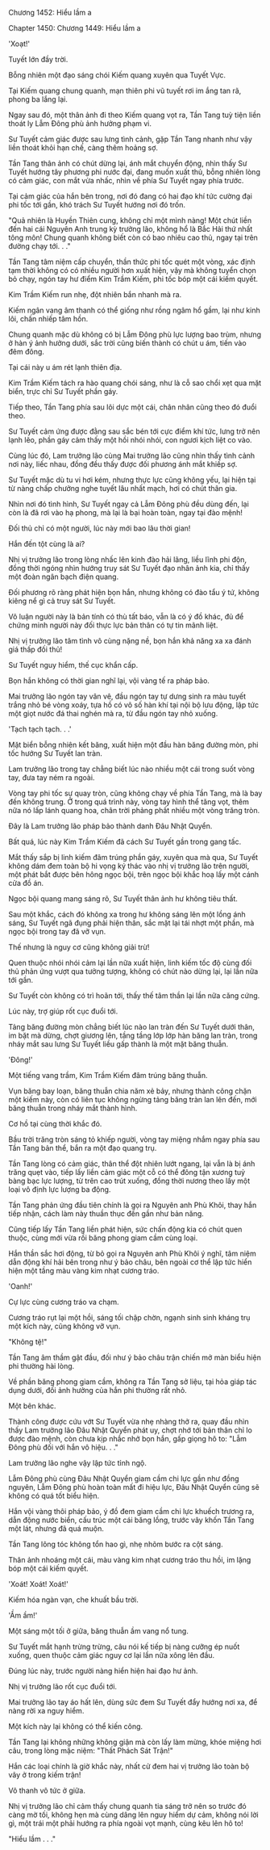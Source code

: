 




Chương 1452: Hiểu lầm a


Chapter 1450: Chương 1449: Hiểu lầm a

'Xoạt!'

Tuyết lớn đầy trời.

Bỗng nhiên một đạo sáng chói Kiếm quang xuyên qua Tuyết Vực.

Tại Kiếm quang chung quanh, mạn thiên phi vũ tuyết rơi im ắng tan rã, phong ba lắng lại.

Ngay sau đó, một thân ảnh đi theo Kiếm quang vọt ra, Tần Tang tuỳ tiện liền thoát ly Lẫm Đông phù ảnh hưởng phạm vi.

Sư Tuyết cảm giác được sau lưng tình cảnh, gặp Tần Tang nhanh như vậy liền thoát khỏi hạn chế, càng thêm hoảng sợ.

Tần Tang thân ảnh có chút dừng lại, ánh mắt chuyển động, nhìn thấy Sư Tuyết hướng tây phương phi nước đại, đang muốn xuất thủ, bỗng nhiên lòng có cảm giác, con mắt vừa nhấc, nhìn về phía Sư Tuyết ngay phía trước.

Tại cảm giác của hắn bên trong, nơi đó đang có hai đạo khí tức cường đại phi tốc tới gần, khó trách Sư Tuyết hướng nơi đó trốn.

"Quả nhiên là Huyền Thiên cung, không chỉ một mình nàng! Một chút liền đến hai cái Nguyên Anh trung kỳ trưởng lão, không hổ là Bắc Hải thứ nhất tông môn! Chung quanh không biết còn có bao nhiêu cao thủ, ngay tại trên đường chạy tới. . ."

Tần Tang tâm niệm cấp chuyển, thần thức phi tốc quét một vòng, xác định tạm thời không có có nhiều người hơn xuất hiện, vậy mà không tuyển chọn bỏ chạy, ngón tay hư điểm Kim Trầm Kiếm, phi tốc bóp một cái kiếm quyết.

Kim Trầm Kiếm run nhẹ, đột nhiên bắn nhanh mà ra.

Kiếm ngân vang âm thanh có thể giống như rồng ngâm hổ gầm, lại như kinh lôi, chấn nhiếp tâm hồn.

Chung quanh mặc dù không có bị Lẫm Đông phù lực lượng bao trùm, nhưng ở hàn ý ảnh hưởng dưới, sắc trời cũng biến thành có chút u ám, tiến vào đêm đông.

Tại cái này u ám rét lạnh thiên địa.

Kim Trầm Kiếm tách ra hào quang chói sáng, như là cỗ sao chổi xẹt qua mặt biển, trực chỉ Sư Tuyết phần gáy.

Tiếp theo, Tần Tang phía sau lôi dực một cái, chân nhân cũng theo đó đuổi theo.

Sư Tuyết cảm ứng được đằng sau sắc bén tới cực điểm khí tức, lưng trở nên lạnh lẽo, phần gáy cảm thấy một hồi nhói nhói, con ngươi kịch liệt co vào.

Cùng lúc đó, Lam trưởng lão cùng Mai trưởng lão cũng nhìn thấy tình cảnh nơi này, liếc nhau, đồng đều thấy được đối phương ánh mắt khiếp sợ.

Sư Tuyết mặc dù tu vi hơi kém, nhưng thực lực cũng không yếu, lại hiện tại từ nàng chấp chưởng nghe tuyết lâu nhất mạch, hơi có chút thân gia.

Nhìn nơi đó tình hình, Sư Tuyết ngay cả Lẫm Đông phù đều dùng đến, lại còn là đã rơi vào hạ phong, mà lại là bại hoàn toàn, ngay tại đào mệnh!

Đối thủ chỉ có một người, lúc này mới bao lâu thời gian!

Hắn đến tột cùng là ai?

Nhị vị trưởng lão trong lòng nhấc lên kinh đào hải lãng, liều lĩnh phi độn, đồng thời ngóng nhìn hướng truy sát Sư Tuyết đạo nhân ảnh kia, chỉ thấy một đoàn ngân bạch điện quang.

Đối phương rõ ràng phát hiện bọn hắn, nhưng không có đào tẩu ý tứ, không kiêng nể gì cả truy sát Sư Tuyết.

Vô luận người này là bản tính có thù tất báo, vẫn là có ý đồ khác, đủ để chứng minh người này đối thực lực bản thân có tự tin mãnh liệt.

Nhị vị trưởng lão tâm tình vô cùng nặng nề, bọn hắn khả năng xa xa đánh giá thấp đối thủ!

Sư Tuyết nguy hiểm, thế cục khẩn cấp.

Bọn hắn không có thời gian nghĩ lại, vội vàng tế ra pháp bảo.

Mai trưởng lão ngón tay vân vê, đầu ngón tay tự dưng sinh ra màu tuyết trắng nhỏ bé vòng xoáy, tựa hồ có vô số hàn khí tại nội bộ lưu động, lập tức một giọt nước đá thai nghén mà ra, từ đầu ngón tay nhỏ xuống.

'Tạch tạch tạch. . .'

Mặt biển bỗng nhiên kết băng, xuất hiện một đầu hàn băng đường mòn, phi tốc hướng Sư Tuyết lan tràn.

Lam trưởng lão trong tay chẳng biết lúc nào nhiều một cái trong suốt vòng tay, đưa tay ném ra ngoài.

Vòng tay phi tốc sự quay tròn, cũng không chạy về phía Tần Tang, mà là bay đến không trung. Ở trong quá trình này, vòng tay hình thể tăng vọt, thêm nữa nó lấp lánh quang hoa, chân trời phảng phất nhiều một vòng trăng tròn.

Đây là Lam trưởng lão pháp bảo thành danh Đâu Nhật Quyển.

Bất quá, lúc này Kim Trầm Kiếm đã cách Sư Tuyết gần trong gang tấc.

Mắt thấy sắp bị linh kiếm đâm trúng phần gáy, xuyên qua mà qua, Sư Tuyết không dám đem toàn bộ hi vọng ký thác vào nhị vị trưởng lão trên người, một phát bắt được bên hông ngọc bội, trên ngọc bội khắc hoạ lấy một cánh cửa đồ án.

Ngọc bội quang mang sáng rõ, Sư Tuyết thân ảnh hư không tiêu thất.

Sau một khắc, cách đó không xa trong hư không sáng lên một lồng ánh sáng, Sư Tuyết ngã đụng phải hiện thân, sắc mặt lại tái nhợt một phần, mà ngọc bội trong tay đã vỡ vụn.

Thế nhưng là nguy cơ cũng không giải trừ!

Quen thuộc nhói nhói cảm lại lần nữa xuất hiện, linh kiếm tốc độ cùng đối thủ phản ứng vượt qua tưởng tượng, không có chút nào dừng lại, lại lần nữa tới gần.

Sư Tuyết còn không có trì hoãn tới, thấy thế tâm thần lại lần nữa căng cứng.

Lúc này, trợ giúp rốt cục đuổi tới.

Tảng băng đường mòn chẳng biết lúc nào lan tràn đến Sư Tuyết dưới thân, im bặt mà dừng, chợt giương lên, tầng tầng lớp lớp hàn băng lan tràn, trong nháy mắt sau lưng Sư Tuyết liều gấp thành là một mặt băng thuẫn.

'Đông!'

Một tiếng vang trầm, Kim Trầm Kiếm đâm trúng băng thuẫn.

Vụn băng bay loạn, băng thuẫn chia năm xẻ bảy, nhưng thành công chặn một kiếm này, còn có liên tục không ngừng tảng băng tràn lan lên đến, mới băng thuẫn trong nháy mắt thành hình.

Cơ hồ tại cùng thời khắc đó.

Bầu trời trăng tròn sáng tỏ khiếp người, vòng tay miệng nhắm ngay phía sau Tần Tang bản thể, bắn ra một đạo quang trụ.

Tần Tang lòng có cảm giác, thân thể đột nhiên lướt ngang, lại vẫn là bị ánh trăng quẹt vào, tiếp lấy liền cảm giác một cỗ có thể đông tận xương tuỷ bàng bạc lực lượng, từ trên cao trút xuống, đồng thời nương theo lấy một loại vô định lực lượng ba động.

Tần Tang phản ứng đầu tiên chính là gọi ra Nguyên anh Phù Khôi, thay hắn tiếp nhận, cách làm này thuần thục đến gần như bản năng.

Cũng tiếp lấy Tần Tang liền phát hiện, sức chấn động kia có chút quen thuộc, cùng mới vừa rồi băng phong giam cầm cùng loại.

Hắn thần sắc hơi động, từ bỏ gọi ra Nguyên anh Phù Khôi ý nghĩ, tâm niệm dẫn động khí hải bên trong như ý bảo châu, bên ngoài cơ thể lập tức hiển hiện một tầng màu vàng kim nhạt cương tráo.

'Oanh!'

Cự lực cùng cương tráo va chạm.

Cương tráo rụt lại một hồi, sáng tối chập chờn, ngạnh sinh sinh kháng trụ một kích này, cũng không vỡ vụn.

"Không tệ!"

Tần Tang âm thầm gật đầu, đối như ý bảo châu trận chiến mở màn biểu hiện phi thường hài lòng.

Về phần băng phong giam cầm, không ra Tần Tang sở liệu, tại hỏa giáp tác dụng dưới, đối ảnh hưởng của hắn phi thường rất nhỏ.

Một bên khác.

Thành công được cứu vớt Sư Tuyết vừa nhẹ nhàng thở ra, quay đầu nhìn thấy Lam trưởng lão Đâu Nhật Quyển phát uy, chợt nhớ tới bản thân chỉ lo được đào mệnh, còn chưa kịp nhắc nhở bọn hắn, gấp giọng hô to: "Lẫm Đông phù đối với hắn vô hiệu. . ."

Lam trưởng lão nghe vậy lập tức tỉnh ngộ.

Lẫm Đông phù cùng Đâu Nhật Quyển giam cầm chi lực gần như đồng nguyên, Lẫm Đông phù hoàn toàn mất đi hiệu lực, Đâu Nhật Quyển cũng sẽ không có quá tốt biểu hiện.

Hắn vội vàng thôi pháp bảo, ý đồ đem giam cầm chi lực khuếch trương ra, dẫn động nước biển, cấu trúc một cái băng lồng, trước vây khốn Tần Tang một lát, nhưng đã quá muộn.

Tần Tang lông tóc không tổn hao gì, nhẹ nhõm bước ra cột sáng.

Thân ảnh nhoáng một cái, màu vàng kim nhạt cương tráo thu hồi, im lặng bóp một cái kiếm quyết.

'Xoát! Xoát! Xoát!'

Kiếm hóa ngàn vạn, che khuất bầu trời.

'Ầm ầm!'

Một sáng một tối ở giữa, băng thuẫn ầm vang nổ tung.

Sư Tuyết mắt hạnh trừng trừng, câu nói kế tiếp bị nàng cưỡng ép nuốt xuống, quen thuộc cảm giác nguy cơ lại lần nữa xông lên đầu.

Đúng lúc này, trước người nàng hiển hiện hai đạo hư ảnh.

Nhị vị trưởng lão rốt cục đuổi tới.

Mai trưởng lão tay áo hất lên, dùng sức đem Sư Tuyết đẩy hướng nơi xa, để nàng rời xa nguy hiểm.

Một kích này lại không có thể kiến công.

Tần Tang lại không những không giận mà còn lấy làm mừng, khóe miệng hơi câu, trong lòng mặc niệm: "Thất Phách Sát Trận!"

Hắn các loại chính là giờ khắc này, nhất cử đem hai vị trưởng lão toàn bộ vây ở trong kiếm trận!

Vô thanh vô tức ở giữa.

Nhị vị trưởng lão chỉ cảm thấy chung quanh tia sáng trở nên so trước đó càng mờ tối, không hẹn mà cùng dâng lên nguy hiểm dự cảm, không nói lời gì, một trái một phải hướng ra phía ngoài vọt mạnh, cùng kêu lên hô to!

"Hiểu lầm . . ."




